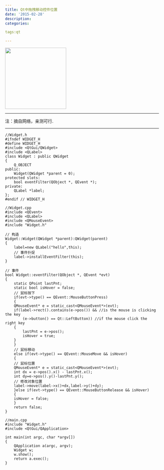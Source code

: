```yaml
---
title: Qt中拖拽移动控件位置
date: '2015-02-28'
description:
categories:

tags:qt

---
```


<img src="{{urls.media}}/Qt中拖拽移动控件位置/move.jpeg" alt="" width="200">

---

注：摘自网络，亲测可行.

---

	//Widget.h
	#ifndef WIDGET_H
	#define WIDGET_H
	#include <QtGui/QWidget>
	#include <QLabel>
	class Widget : public QWidget
	{
	    Q_OBJECT
	public:
	    Widget(QWidget *parent = 0);
	protected slots:
	    bool eventFilter(QObject *, QEvent *);
	private:
	    QLabel *label;
	};
	#endif // WIDGET_H

	//Widget.cpp
	#include <QEvent>
	#include <QLabel>
	#include <QMouseEvent>
	#include "Widget.h"

	// 构造
	Widget::Widget(QWidget *parent):QWidget(parent)
	{
	    label=new QLabel("hello",this);
	    // 事件扑捉
	    label->installEventFilter(this);
	}

	// 事件
	bool Widget::eventFilter(QObject *, QEvent *evt)
	{
	    static QPoint lastPnt;
	    static bool isHover = false;
	    // 鼠标按下
	    if(evt->type() == QEvent::MouseButtonPress)
	    {
		QMouseEvent* e = static_cast<QMouseEvent*>(evt);
		if(label->rect().contains(e->pos()) && //is the mouse is clicking the key
		    (e->button() == Qt::LeftButton)) //if the mouse click the right key
		{
		    lastPnt = e->pos();
		    isHover = true;
		}
	    }
	    // 鼠标移动
	    else if(evt->type() == QEvent::MouseMove && isHover)
	    {
		// 鼠标位置
		QMouseEvent* e = static_cast<QMouseEvent*>(evt);
		int dx = e->pos().x() - lastPnt.x();
		int dy=e->pos().y()-lastPnt.y();
		// 修改对象位置
		label->move(label->x()+dx,label->y()+dy);
	    }else if(evt->type() == QEvent::MouseButtonRelease && isHover)
	    {
		isHover = false;
	    }
	    return false;
	}

	//main.cpp
	#include "Widget.h"
	#include <QtGui/QApplication>

	int main(int argc, char *argv[])
	{
	    QApplication a(argc, argv);
	    Widget w;
	    w.show();
	    return a.exec();
	}
